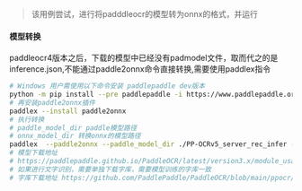 > 该用例尝试，进行将padddleocr的模型转为onnx的格式，并运行


#### 模型转换
paddleocr4版本之后，下载的模型中已经没有padmodel文件，取而代之的是inference.json,不能通过paddle2onnx命令直接转换,需要使用paddlex指令
```bash
# Windows 用户需使用以下命令安装 paddlepaddle dev版本
python -m pip install --pre paddlepaddle -i https://www.paddlepaddle.org.cn/packages/nightly/cpu/
# 再安装paddle2onnx插件
paddlex --install paddle2onnx
# 执行转换
# paddle_model_dir paddle模型路径
# onnx_model_dir 转换onnx的模型路径
paddlex  --paddle2onnx --paddle_model_dir ./PP-OCRv5_server_rec_infer --onnx_model_dir ./PP-OCRv5_server_rec_infer --opset_version 7
# 模型下载地址
# https://paddlepaddle.github.io/PaddleOCR/latest/version3.x/module_usage/text_recognition.html#_2
# 如果进行文字识别，需要单独下载字库，需要模型训练的字库一致
# 字库下载地址 https://github.com/PaddlePaddle/PaddleOCR/blob/main/ppocr/utils/dict/ppocrv5_dict.txt